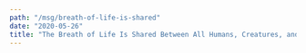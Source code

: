 ```yaml
---
path: "/msg/breath-of-life-is-shared"
date: "2020-05-26"
title: "The Breath of Life Is Shared Between All Humans, Creatures, and Plants"
---
```

